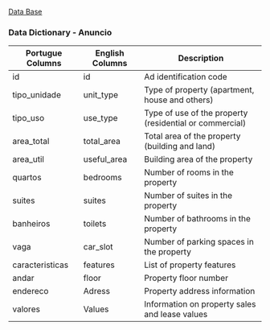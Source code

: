 
[Data Base](https://github.com/Lacerdash/Alura-Data-Science-Challenge-II/blob/main/data/semana-1.zip)

### Data Dictionary - Anuncio

| Portugue Columns         | English Columns      |Description                                                    | 
|--------------------------|----------------------|---------------------------------------------------------------|
| id                       | id                   |Ad identification code                                         |
| tipo_unidade             | unit_type            |Type of property (apartment, house and others)                 |
| tipo_uso                 | use_type             |Type of use of the property (residential or commercial)        |
| area_total               | total_area           |Total area of ​​the property (building and land)                 |
| area_util                | useful_area          |Building area of ​​the property                                  |
| quartos                  | bedrooms             |Number of rooms in the property                                |
| suites                   | suites               |Number of suites in the property                               |
| banheiros                | toilets              |Number of bathrooms in the property                            |
| vaga                     | car_slot             |Number of parking spaces in the property                       |
| caracteristicas          | features             |List of property features                                      |
| andar                    | floor                |Property floor number                                          |
| endereco                 | Adress               |Property address information                                   |
| valores                  | Values               |Information on property sales and lease values                 |

